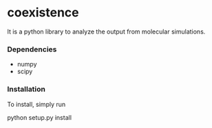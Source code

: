 # coexistence

It is a python library to analyze the output from molecular simulations.

### Dependencies
- numpy
- scipy

### Installation
To install, simply run

python setup.py install



